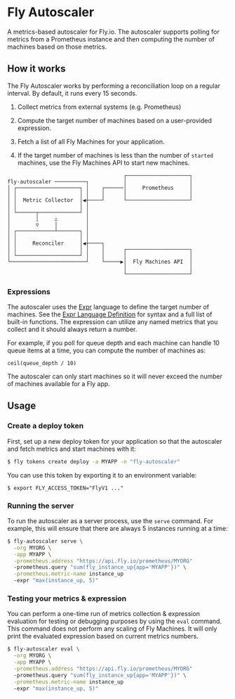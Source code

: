 Fly Autoscaler
==============

A metrics-based autoscaler for Fly.io. The autoscaler supports polling for
metrics from a Prometheus instance and then computing the number of machines
based on those metrics.

## How it works

The Fly Autoscaler works by performing a reconciliation loop on a regular
interval. By default, it runs every 15 seconds.

1. Collect metrics from external systems (e.g. Prometheus)

2. Compute the target number of machines based on a user-provided expression.

3. Fetch a list of all Fly Machines for your application.

4. If the target number of machines is less than the number of `started`
   machines, use the Fly Machines API to start new machines.


```
                                     ┌────────────────────┐
fly-autoscaler ──────────┐           │                    │
│ ┌────────────────────┐ │    ┌──────│     Prometheus     │
│ │                    │ │    │      │                    │
│ │  Metric Collector  │◀┼────┘      └────────────────────┘
│ │                    │ │                                 
│ └──────┬─────────────┘ │                                 
│        │     △         │                                 
│        ▽     │         │                                 
│ ┌────────────┴───────┐ │                                 
│ │                    │ │                                 
│ │     Reconciler     │◀┼────┐                            
│ │                    │ │    │      ┌────────────────────┐
│ └────────────────────┘ │    │      │                    │
└────────────────────────┘    └─────▶│  Fly Machines API  │
                                     │                    │
                                     └────────────────────┘
```

### Expressions

The autoscaler uses the [Expr][] language to define the target number of
machines. See the [Expr Language Definition][] for syntax and a full list of
built-in functions. The expression can utilize any named metrics that you
collect and it should always return a number.

For example, if you poll for queue depth and each machine can handle 10 queue
items at a time, you can compute the number of machines as:

```expr
ceil(queue_depth / 10)
```

The autoscaler can only start machines so it will never exceed the number of 
machines available for a Fly app.

[Expr]: https://expr-lang.org/
[Expr Language Definition]: https://expr-lang.org/docs/language-definition


## Usage

### Create a deploy token

First, set up a new deploy token for your application so that the autoscaler
and fetch metrics and start machines with it:

```sh
$ fly tokens create deploy -a MYAPP -n "fly-autoscaler"
```

You can use this token by exporting it to an environment variable:

```
$ export FLY_ACCESS_TOKEN="FlyV1 ..."
```

### Running the server

To run the autoscaler as a server process, use the `serve` command. For example,
this will ensure that there are always 5 instances running at a time:

```sh
$ fly-autoscaler serve \
  -org MYORG \
  -app MYAPP \
  -prometheus.address "https://api.fly.io/prometheus/MYORG"
  -prometheus.query "sum(fly_instance_up{app='MYAPP'})" \
  -prometheus.metric-name instance_up
  -expr "max(instance_up, 5)"
```

### Testing your metrics & expression

You can perform a one-time run of metrics collection & expression evaluation for
testing or debugging purposes by using the `eval` command. This command does not
perform any scaling of Fly Machines. It will only print the evaluated expression
based on current metrics numbers.

```sh
$ fly-autoscaler eval \
  -org MYORG \
  -app MYAPP \
  -prometheus.address "https://api.fly.io/prometheus/MYORG"
  -prometheus.query "sum(fly_instance_up{app='MYAPP'})" \
  -prometheus.metric-name instance_up
  -expr "max(instance_up, 5)"
```
